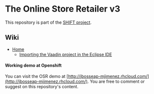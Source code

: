 The Online Store Retailer v3
============================

This repository is part of the [SHIFT project](http://www.icesi.edu.co/i2t/driso/projects/).

## Wiki
+ [Home](#)
	- [Importing the Vaadin project in the Eclipse IDE](https://github.com/unicesi/online-store-retailer/wiki/Importing-the-Vaadin-project-in-the-Eclipse-IDE)

#### Working demo at Openshift

You can visit the OSR demo at [http://jbosseap-mjimenez.rhcloud.com/](http://jbosseap-mjimenez.rhcloud.com/). You are free to comment or suggest on this repository's content.
